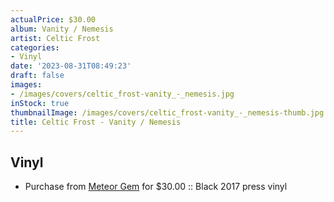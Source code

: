 ```yaml
---
actualPrice: $30.00
album: Vanity / Nemesis
artist: Celtic Frost
categories:
- Vinyl
date: '2023-08-31T08:49:23'
draft: false
images:
- /images/covers/celtic_frost-vanity_-_nemesis.jpg
inStock: true
thumbnailImage: /images/covers/celtic_frost-vanity_-_nemesis-thumb.jpg
title: Celtic Frost - Vanity / Nemesis
---
```


## Vinyl
* Purchase from [Meteor Gem](https://meteor-gem.com/products/celtic-frost-vanity-nemesis-2xlp) for $30.00 :: Black 2017 press vinyl
